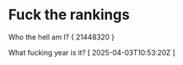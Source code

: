 # Fuck the rankings

Who the hell am I?
{ 21448320 }

What fucking year is it?
[ 2025-04-03T10:53:20Z ]
